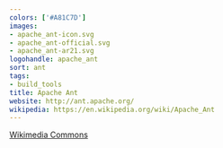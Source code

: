 ```yaml
---
colors: ['#A81C7D']
images:
- apache_ant-icon.svg
- apache_ant-official.svg
- apache_ant-ar21.svg
logohandle: apache_ant
sort: ant
tags:
- build_tools
title: Apache Ant
website: http://ant.apache.org/
wikipedia: https://en.wikipedia.org/wiki/Apache_Ant
---
```


[Wikimedia Commons](https://commons.wikimedia.org/wiki/File:Apache-Ant-logo.svg)
